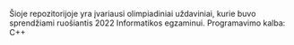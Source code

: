 Šioje repozitorijoje yra įvariausi olimpiadiniai uždaviniai, kurie buvo sprendžiami ruošiantis 2022 Informatikos egzaminui. Programavimo kalba: C++
